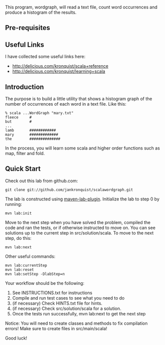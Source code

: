 This program, wordgraph, will read a text file, count word occurrences and produce
a histogram of the results.

Pre-requisites
--------------

Useful Links
--------------
I have collected some useful links here:

* http://delicious.com/kronquist/scala+reference
* http://delicious.com/kronquist/learning+scala

Introduction
------------
The purpose is to build a little utility that shows a histogram graph of the number
of occurrences of each word in a text file. Like this:

	% scala ...WordGraph "mary.txt"
	fleece     #
	but        #
	...
	lamb       ############
	mary       #############
	the        ##############

In the process, you will learn some scala and higher order functions such as map, filter and fold. 

Quick Start
-----------
Check out this lab from github.com:

	git clone git://github.com/jankronquist/scalawordgraph.git

The lab is constructed using [maven-lab-plugin](https://github.com/jayway/maven-lab-plugin).
Initialize the lab to step 0 by running:

	mvn lab:init

Move to the next step when you have solved the problem, compiled the code and
ran the tests, or if otherwise instructed to move on. You can see solutions up
to the current step in src/solution/scala. To move to the next step, do this:

	mvn lab:next

Other useful commands:

    mvn lab:currentStep
    mvn lab:reset
    mvn lab:setStep -DlabStep=n

Your workflow should be the following:

1.  See INSTRUCTIONS.txt for instructions
2.  Compile and run test cases to see what you need to do
3.  (if necessary) Check HINTS.txt file for hints.
4.  (if necessary) Check src/solution/scala for a solution.
5.  Once the tests run successfully, mvn lab:next to get the next step

Notice: You will need to create classes and methods to fix compilation errors!
Make sure to create files in src/main/scala!

Good luck!
